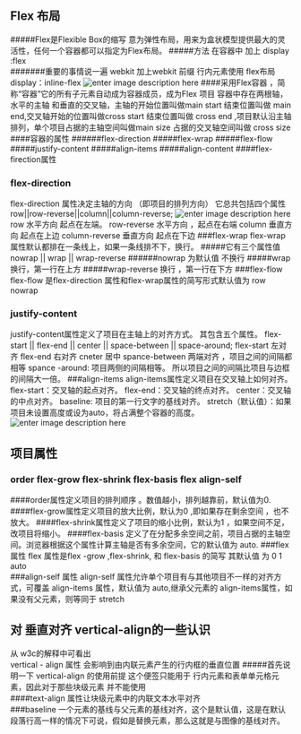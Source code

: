 ## Flex 布局
#####Flex是Flexible Box的缩写 意为弹性布局，用来为盒状模型提供最大的灵活性，任何一个容器都可以指定为Flex布局。
#####方法 
在容器中 加上  display :flex  
#######重要的事情说一遍  webkit 加上webkit 前缀
行内元素使用 flex布局   display：inline-flex
![enter image description here](http://www.ruanyifeng.com/blogimg/asset/2015/bg2015071004.png)
####采用Flex容器 ，简称“容器”它的所有子元素自动成为容器成员，成为Flex 项目
容器中存在两根轴， 水平的主轴  和垂直的交叉轴，主轴的开始位置叫做main start   结束位置叫做 main end,交叉轴开始的位置叫做cross start 结束位置叫做  cross end  ,项目默认沿主轴排列，单个项目占据的主轴空间叫做main size  占据的交叉轴空间叫做 cross size
####容器的属性
######flex-direction
#####flex-wrap
#####flex-flow
#####justify-content
#####align-items
#####align-content
####flex-firection属性
### flex-direction
flex-direction 属性决定主轴的方向
（即项目的排列方向）
它总共包括四个属性  row||row-reverse||column||column-reverse;
![enter image description here](http://www.ruanyifeng.com/blogimg/asset/2015/bg2015071005.png)
row   水平方向  起点在左端。
row-reverse   水平方向 ，起点在右端
column 垂直方向  起点在上边
column-reverse 垂直方向  起点在下边
###flex-wrap
flex-wrap 属性默认都排在一条线上，如果一条线排不下，换行。
#####它有三个属性值  nowrap ||  wrap || wrap-reverse
######nowrap   为默认值  不换行
#####wrap     换行，第一行在上方
#####wrap-reverse  换行 ，第一行在下方
###flex-flow 
 flex-flow 是flex-direction 属性和flex-wrap属性的简写形式默认值为 row nowrap
###  justify-content
 justify-content属性定义了项目在主轴上的对齐方式。
 其包含五个属性。
 flex-start    ||  flex-end   ||  center   ||   space-between || space-around;
 flex-start  左对齐
 flex-end   右对齐 
 cneter  居中
 spance-between  两端对齐 ，项目之间的间隔都相等
 spance -around:  项目两侧的间隔相等。 所以项目之间的间隔比项目与边框的间隔大一倍。
###align-items
 align-items属性定义项目在交叉轴上如何对齐。
flex-start：交叉轴的起点对齐。
flex-end：交叉轴的终点对齐。
center：交叉轴的中点对齐。
baseline: 项目的第一行文字的基线对齐。
stretch（默认值）：如果项目未设置高度或设为auto，将占满整个容器的高度。
![enter image description here](http://www.ruanyifeng.com/blogimg/asset/2015/bg2015071012.png)
## 项目属性
### order  flex-grow flex-shrink  flex-basis  flex   align-self  
####order属性定义项目的排列顺序 。数值越小，排列越靠前，默认值为0.
####flex-grow属性定义项目的放大比例，默认为0 ,即如果存在剩余空间 ，也不放大。
####flex-shrink属性定义了项目的缩小比例，默认为1 ，如果空间不足，改项目将缩小。
####flex-basis 定义了在分配多余空间之前，项目占据的主轴空间。浏览器根据这个属性计算主轴是否有多余空间，它的默认值为 auto.
###flex 属性 
flex 属性是flex -grow ,flex-shrink,  和 flex-basis 的简写  其默认值 为 0  1   auto  
###align-self 属性 
align-self 属性允许单个项目有与其他项目不一样的对齐方式，可覆盖 align-items 属性，默认值为 auto,继承父元素的 align-items属性，如果没有父元素，则等同于 stretch 
## 对 垂直对齐  vertical-align的一些认识
从  w3c的解释中可看出  
vertical - align  属性 会影响到由内联元素产生的行内框的垂直位置 
#####首先说明一下  vertical-align 的使用前提
这个便签只能用于 行内元素和表单单元格元素，因此对于那些块级元素  并不能使用   
####text-align  属性让块级元素中的内联文本水平对齐  
###baseline
一个元素的基线与父元素的基线对齐，这个是默认值，这是在默认段落行高一样的情况下可说，假如是替换元素，那么这就是与图像的基线对齐。

 


